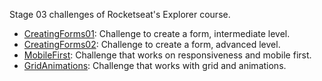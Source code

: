 Stage 03 challenges of Rocketseat's Explorer course.

- [CreatingForms01](./CriandoFormularios01/): Challenge to create a form, intermediate level.
- [CreatingForms02](./CriandoFormularios02/): Challenge to create a form, advanced level.
- [MobileFirst](./MobileFirst/): Challenge that works on responsiveness and mobile first.
- [GridAnimations](./GridAnimacoes/): Challenge that works with grid and animations.